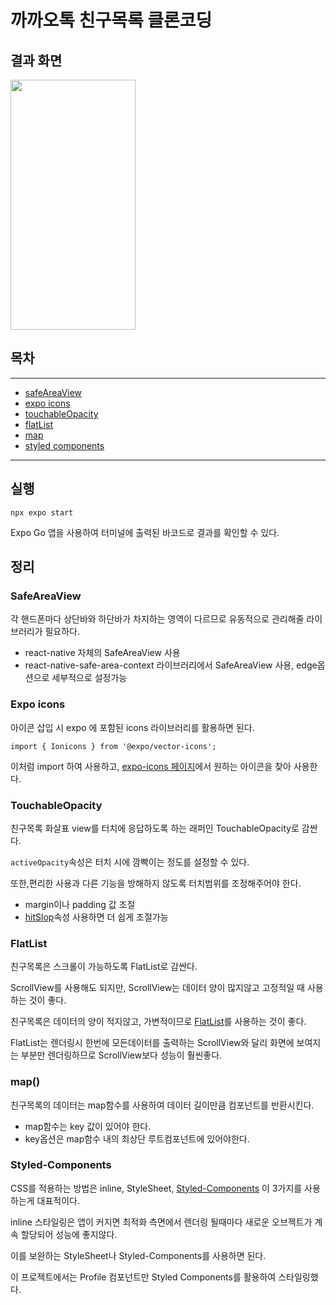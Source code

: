 # 까까오톡 친구목록 클론코딩

## 결과 화면

<img src="https://user-images.githubusercontent.com/72879145/215688680-4bcb24ae-916e-4479-a274-180f0c7d1ebd.gif" width="200" height="400">

## 목차

---

- [safeAreaView](#safeareaview)
- [expo icons](#expo-icons)
- [touchableOpacity](#touchableopacity)
- [flatList](#flatlist)
- [map](#map)
- [styled components](#styled-components)

---

## 실행

```
npx expo start
```

Expo Go 앱을 사용하여 터미널에 출력된 바코드로 결과를 확인할 수 있다.

## 정리

### SafeAreaView

각 핸드폰마다 상단바와 하단바가 차지하는 영역이 다르므로 유동적으로 관리해줄 라이브러리가 필요하다.

- react-native 자체의 SafeAreaView 사용
- react-native-safe-area-context 라이브러리에서 SafeAreaView 사용, edge옵션으로 세부적으로 설정가능

### Expo icons

아이콘 삽입 시 expo 에 포함된 icons 라이브러리를 활용하면 된다.

`import { Ionicons } from '@expo/vector-icons';`

이처럼 import 하여 사용하고, [expo-icons 페이지](https://icons.expo.fyi/)에서 원하는 아이콘을 찾아 사용한다.

### TouchableOpacity

친구목록 화살표 view를 터치에 응답하도록 하는 래퍼인 TouchableOpacity로 감싼다.

`activeOpacity`속성은 터치 시에 깜빡이는 정도를 설정할 수 있다.

또한,편리한 사용과 다른 기능을 방해하지 않도록 터치범위를 조정해주어야 한다.

- margin이나 padding 값 조절
- [hitSlop](https://reactnative.dev/docs/pressable#hitslop)속성 사용하면 더 쉽게 조절가능

### FlatList

친구목록은 스크롤이 가능하도록 FlatList로 감싼다.

ScrollView를 사용해도 되지만, ScrollView는 데이터 양이 많지않고 고정적일 때 사용하는 것이 좋다.

친구목록은 데이터의 양이 적지않고, 가변적이므로 [FlatList](https://reactnative.dev/docs/flatlist)를 사용하는 것이 좋다.

FlatList는 렌더링시 한번에 모든데이터를 출력하는 ScrollView와 달리 화면에 보여지는 부분만 렌더링하므로 ScrollView보다 성능이 훨씬좋다.

### map()

친구목록의 데이터는 map함수를 사용하여 데이터 길이만큼 컴포넌트를 반환시킨다.

- map함수는 key 값이 있어야 한다.
- key옵션은 map함수 내의 최상단 루트컴포넌트에 있어야한다.

### Styled-Components

CSS를 적용하는 방법은 inline, StyleSheet, [Styled-Components](https://styled-components.com/docs/basics#react-native) 이 3가지를 사용하는게 대표적이다.

inline 스타일링은 앱이 커지면 최적화 측면에서 렌더링 될때마다 새로운 오브젝트가 계속 할당되어 성능에 좋지않다.

이를 보완하는 StyleSheet나 Styled-Components를 사용하면 된다.

이 프로젝트에서는 Profile 컴포넌트만 Styled Components를 활용하여 스타일링했다.
